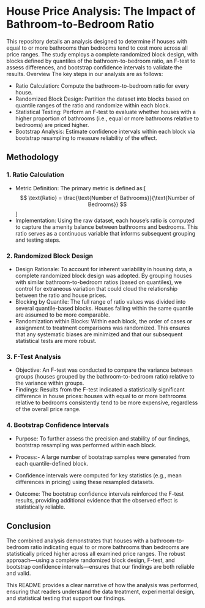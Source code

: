 # House Price Analysis: The Impact of Bathroom-to-Bedroom Ratio
This repository details an analysis designed to determine if houses with equal to or more bathrooms than bedrooms tend to cost more across all price ranges. The study employs a complete randomized block design, with blocks defined by quantiles of the bathroom-to-bedroom ratio, an F-test to assess differences, and bootstrap confidence intervals to validate the results.
Overview
The key steps in our analysis are as follows:
- Ratio Calculation: Compute the bathroom-to-bedroom ratio for every house.
- Randomized Block Design: Partition the dataset into blocks based on quantile ranges of the ratio and randomize within each block.
- Statistical Testing: Perform an F-test to evaluate whether houses with a higher proportion of bathrooms (i.e., equal or more bathrooms relative to bedrooms) are priced higher.
- Bootstrap Analysis: Estimate confidence intervals within each block via bootstrap resampling to measure reliability of the effect.

## Methodology
### 1. Ratio Calculation
- Metric Definition:
The primary metric is defined as:[$$ \text{Ratio} = \frac{\text{Number of Bathrooms}}{\text{Number of Bedrooms}} $$]
- Implementation:
Using the raw dataset, each house’s ratio is computed to capture the amenity balance between bathrooms and bedrooms. This ratio serves as a continuous variable that informs subsequent grouping and testing steps.

### 2. Randomized Block Design
- Design Rationale:
To account for inherent variability in housing data, a complete randomized block design was adopted. By grouping houses with similar bathroom-to-bedroom ratios (based on quantiles), we control for extraneous variation that could cloud the relationship between the ratio and house prices.
- Blocking by Quantile:
The full range of ratio values was divided into several quantile-based blocks. Houses falling within the same quantile are assumed to be more comparable.
- Randomization within Blocks:
Within each block, the order of cases or assignment to treatment comparisons was randomized. This ensures that any systematic biases are minimized and that our subsequent statistical tests are more robust.

### 3. F-Test Analysis
- Objective:
An F-test was conducted to compare the variance between groups (houses grouped by the bathroom-to-bedroom ratio) relative to the variance within groups.
- Findings:
Results from the F-test indicated a statistically significant difference in house prices: houses with equal to or more bathrooms relative to bedrooms consistently tend to be more expensive, regardless of the overall price range.

### 4. Bootstrap Confidence Intervals
- Purpose:
To further assess the precision and stability of our findings, bootstrap resampling was performed within each block.
- Process:- A large number of bootstrap samples were generated from each quantile-defined block.
- Confidence intervals were computed for key statistics (e.g., mean differences in pricing) using these resampled datasets.

- Outcome:
The bootstrap confidence intervals reinforced the F-test results, providing additional evidence that the observed effect is statistically reliable.

## Conclusion
The combined analysis demonstrates that houses with a bathroom-to-bedroom ratio indicating equal to or more bathrooms than bedrooms are statistically priced higher across all examined price ranges. The robust approach—using a complete randomized block design, F-test, and bootstrap confidence intervals—ensures that our findings are both reliable and valid.

This README provides a clear narrative of how the analysis was performed, ensuring that readers understand the data treatment, experimental design, and statistical testing that support our findings. 
